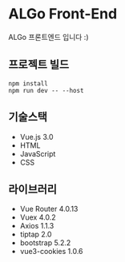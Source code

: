 # ALGo Front-End

ALGo 프론트엔드 입니다 :)

## 프로젝트 빌드
```
npm install
npm run dev -- --host
```

## 기술스택
- Vue.js 3.0
- HTML
- JavaScript
- CSS

## 라이브러리
- Vue Router 4.0.13
- Vuex 4.0.2
- Axios 1.1.3
- tiptap 2.0
- bootstrap 5.2.2
- vue3-cookies 1.0.6